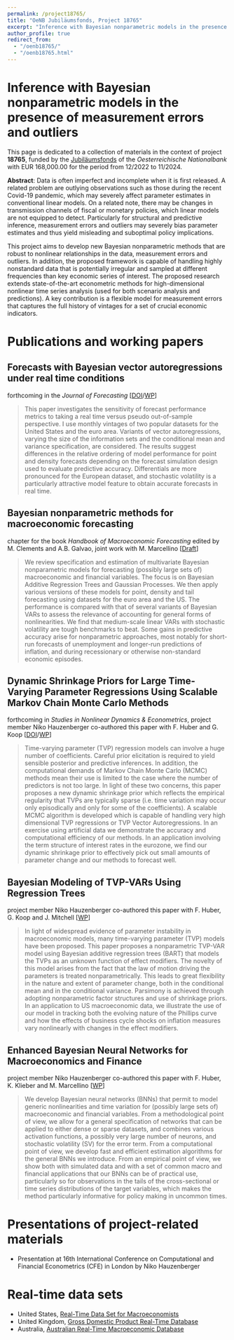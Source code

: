 ```yaml
---
permalink: /project18765/
title: "OeNB Jubiläumsfonds, Project 18765"
excerpt: "Inference with Bayesian nonparametric models in the presence of measurement errors and outliers"
author_profile: true
redirect_from: 
  - "/oenb18765/"
  - "/oenb18765.html"
---
```


Inference with Bayesian nonparametric models in the presence of measurement errors and outliers
======

This page is dedicated to a collection of materials in the context of project **18765**, funded by the [Jubiläumsfonds](https://www.oenb.at/en/About-Us/Research-Promotion/The-OeNB-Anniversary-Fund.html) of the _Oesterreichische Nationalbank_ with EUR 168,000.00 for the period from 12/2022 to 11/2024.

**Abstract**: Data is often imperfect and incomplete when it is first released. A related problem are outlying observations such as those during the recent Covid-19 pandemic, which may severely affect parameter estimates in conventional linear models. On a related note, there may be changes in transmission channels of fiscal or monetary policies, which linear models are not equipped to detect. Particularly for structural and predictive inference, measurement errors and outliers may severely bias parameter estimates and thus yield misleading and suboptimal policy implications. 

This project aims to develop new Bayesian nonparametric methods that are robust to nonlinear relationships in the data, measurement errors and outliers. In addition, the proposed framework is capable of handling highly nonstandard data that is potentially irregular and sampled at different frequencies than key economic series of interest. The proposed research extends state-of-the-art econometric methods for high-dimensional nonlinear time series analysis (used for both scenario analysis and predictions). A key contribution is a flexible model for measurement errors that captures the full history of vintages for a set of crucial economic indicators.

# Publications and working papers
## Forecasts with Bayesian vector autoregressions under real time conditions 
forthcoming in the _Journal of Forecasting_ [[DOI](https://doi.org/10.1002/for.3055)/[WP](https://arxiv.org/abs/2004.04984)]

> This paper investigates the sensitivity of forecast performance metrics to taking a real time versus pseudo out-of-sample perspective. I use monthly vintages of two popular datasets for the United States and the euro area. Variants of vector autoregressions, varying the size of the information sets and the conditional mean and variance specification, are considered. The results suggest differences in the relative ordering of model performance for point and density forecasts depending on the forecast simulation design used to evaluate predictive accuracy. Differentials are more pronounced for the European dataset, and stochastic volatility is a particularly attractive model feature to obtain accurate forecasts in real time.

## Bayesian nonparametric methods for macroeconomic forecasting
chapter for the book _Handbook of Macroeconomic Forecasting_ edited by M. Clements and A.B. Galvao, joint work with M. Marcellino [[Draft](https://www.dropbox.com/scl/fi/4j4f1qf1oyucz7qxzx6c4/npvars_draft.pdf?rlkey=s85jbqzkeb5ax3ktu3h4ertv5&dl=0)]

> We review specification and estimation of multivariate Bayesian nonparametric models for forecasting (possibly large sets of) macroeconomic and financial variables. The focus is on Bayesian Additive Regression Trees and Gaussian Processes. We then apply various versions of these models for point, density and tail forecasting using datasets for the euro area and the US. The performance is compared with that of several variants of Bayesian VARs to assess the relevance of accounting for general forms of nonlinearities. We find that medium-scale linear VARs with stochastic volatility are tough benchmarks to beat. Some gains in predictive accuracy arise for nonparametric approaches, most notably for short-run forecasts of unemployment and longer-run predictions of inflation, and during recessionary or otherwise non-standard economic episodes.

## Dynamic Shrinkage Priors for Large Time-Varying Parameter Regressions Using Scalable Markov Chain Monte Carlo Methods
forthcoming in _Studies in Nonlinear Dynamics & Econometrics_, project member Niko Hauzenberger co-authored this paper with F. Huber and G. Koop [[DOI](https://www.degruyter.com/document/doi/10.1515/snde-2022-0077/html)/[WP](https://arxiv.org/abs/2005.03906)]

> Time-varying parameter (TVP) regression models can involve a huge number of coefficients. Careful prior elicitation is required to yield sensible posterior and predictive inferences. In addition, the computational demands of Markov Chain Monte Carlo (MCMC) methods mean their use is limited to the case where the number of predictors is not too large. In light of these two concerns, this paper proposes a new dynamic shrinkage prior which reflects the empirical regularity that TVPs are typically sparse (i.e. time variation may occur only episodically and only for some of the coefficients). A scalable MCMC algorithm is developed which is capable of handling very high dimensional TVP regressions or TVP Vector Autoregressions. In an exercise using artificial data we demonstrate the accuracy and computational efficiency of our methods. In an application involving the term structure of interest rates in the eurozone, we find our dynamic shrinkage prior to effectively pick out small amounts of parameter change and our methods to forecast well.

## Bayesian Modeling of TVP-VARs Using Regression Trees
project member Niko Hauzenberger co-authored this paper with F. Huber, G. Koop and J. Mitchell [[WP](https://arxiv.org/abs/2209.11970)]

> In light of widespread evidence of parameter instability in macroeconomic models, many time-varying parameter (TVP) models have been proposed. This paper proposes a nonparametric TVP-VAR model using Bayesian additive regression trees (BART) that models the TVPs as an unknown function of effect modifiers. The novelty of this model arises from the fact that the law of motion driving the parameters is treated nonparametrically. This leads to great flexibility in the nature and extent of parameter change, both in the conditional mean and in the conditional variance. Parsimony is achieved through adopting nonparametric factor structures and use of shrinkage priors. In an application to US macroeconomic data, we illustrate the use of our model in tracking both the evolving nature of the Phillips curve and how the effects of business cycle shocks on inflation measures vary nonlinearly with changes in the effect modifiers.

## Enhanced Bayesian Neural Networks for Macroeconomics and Finance
project member Niko Hauzenberger co-authored this paper with F. Huber, K. Klieber and M. Marcellino [[WP](https://arxiv.org/abs/2211.04752)]

> We develop Bayesian neural networks (BNNs) that permit to model generic nonlinearities and time variation for (possibly large sets of) macroeconomic and financial variables. From a methodological point of view, we allow for a general specification of networks that can be applied to either dense or sparse datasets, and combines various activation functions, a possibly very large number of neurons, and stochastic volatility (SV) for the error term. From a computational point of view, we develop fast and efficient estimation algorithms for the general BNNs we introduce. From an empirical point of view, we show both with simulated data and with a set of common macro and financial applications that our BNNs can be of practical use, particularly so for observations in the tails of the cross-sectional or time series distributions of the target variables, which makes the method particularly informative for policy making in uncommon times.

# Presentations of project-related materials
* Presentation at 16th International Conference on Computational and Financial Econometrics (CFE) in London by Niko Hauzenberger

# Real-time data sets
* United States, [Real-Time Data Set for Macroeconomists](https://www.philadelphiafed.org/surveys-and-data/real-time-data-research/real-time-data-set-for-macroeconomists)
* United Kingdom, [Gross Domestic Product Real-Time Database](https://www.bankofengland.co.uk/statistics/gdp-real-time-database)
* Australia, [Australian Real-Time Macroeconomic Database](https://fbe.unimelb.edu.au/economics/macrocentre/artmdatabase)

